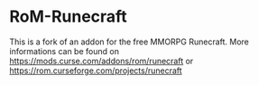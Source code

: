 # RoM-Runecraft

This is a fork of an addon for the free MMORPG Runecraft.
More informations can be found on
https://mods.curse.com/addons/rom/runecraft or
https://rom.curseforge.com/projects/runecraft
